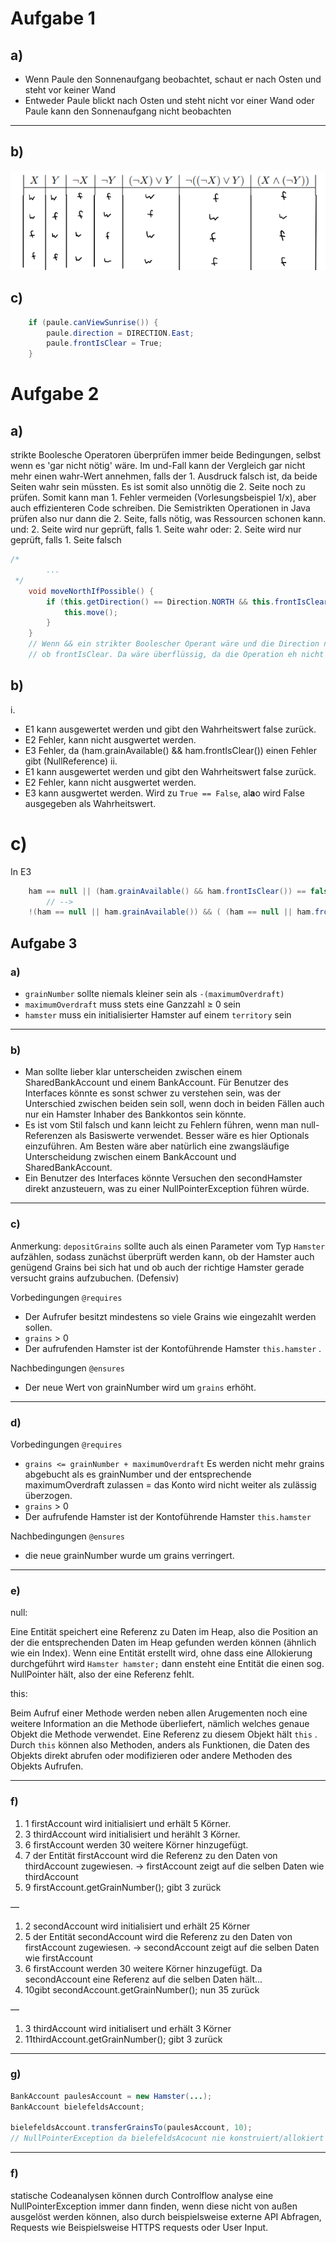 # Aufgabe 1
## a)
- Wenn Paule den Sonnenaufgang beobachtet, schaut er nach Osten und steht vor keiner Wand
- Entweder Paule blickt nach Osten und steht nicht vor einer Wand oder Paule kann den Sonnenaufgang nicht beobachten
---

## b)
![img.png](img.png)

## c)
```java 
    if (paule.canViewSunrise()) {
        paule.direction = DIRECTION.East;
        paule.frontIsClear = True;
    }
```

# Aufgabe 2
## a)
strikte Boolesche Operatoren überprüfen immer beide Bedingungen, selbst wenn es 'gar nicht nötig' wäre.
Im und-Fall kann der Vergleich gar nicht mehr einen wahr-Wert annehmen, falls der 1. Ausdruck falsch ist, da beide Seiten wahr sein müssten. 
Es ist somit also unnötig die 2. Seite noch zu prüfen. 
Somit kann man 1. Fehler vermeiden (Vorlesungsbeispiel 1/x), aber auch effizienteren Code schreiben.
Die Semistrikten Operationen in Java prüfen also nur dann die 2. Seite, falls nötig, was Ressourcen schonen kann.
und: 2. Seite wird nur geprüft, falls 1. Seite wahr
oder: 2. Seite wird nur geprüft, falls 1. Seite falsch
```java
/*
        ...
 */
    void moveNorthIfPossible() {
        if (this.getDirection() == Direction.NORTH && this.frontIsClear() ) {
            this.move();
        }
    }
    // Wenn && ein strikter Boolescher Operant wäre und die Direction nicht North wäre, dann würde trotzdem geprüft werden,
    // ob frontIsClear. Da wäre überflüssig, da die Operation eh nicht ausgeführt werden könnte. Somit brauchen wie einen semistrikten Operant.
```
## b)
i. 
- E1 kann ausgewertet werden und gibt den Wahrheitswert false zurück.
- E2 Fehler, kann nicht ausgwertet werden.
- E3 Fehler, da (ham.grainAvailable() && ham.frontIsClear()) einen Fehler gibt (NullReference)
ii. 
- E1 kann ausgewertet werden und gibt den Wahrheitswert false zurück.
- E2 Fehler, kann nicht ausgwertet werden.
- E3 kann ausgwertet werden. Wird zu ``True == False``, al**a**o wird False ausgegeben als Wahrheitswert.

# c)
In E3 
```java
    ham == null || (ham.grainAvailable() && ham.frontIsClear()) == false
        // -->
    !(ham == null || ham.grainAvailable()) && ( (ham == null || ham.frontIsClear()) 
```

## Aufgabe 3

### a)

- `grainNumber` sollte niemals kleiner sein als `-(maximumOverdraft)`
- `maximumOverdraft` muss stets eine Ganzzahl ≥ 0 sein
- `hamster` muss ein initialisierter Hamster auf einem `territory`  sein

---

### b)

- Man sollte lieber klar unterscheiden zwischen einem SharedBankAccount und einem BankAccount. Für Benutzer des Interfaces könnte es sonst schwer zu verstehen sein, was der Unterschied zwischen beiden sein soll, wenn doch in beiden Fällen auch nur ein Hamster Inhaber des Bankkontos sein könnte.
- Es ist vom Stil falsch und kann leicht zu Fehlern führen, wenn man null-Referenzen als Basiswerte verwendet. Besser wäre es hier Optionals einzuführen. Am Besten wäre aber natürlich eine zwangsläufige Unterscheidung zwischen einem BankAccount und SharedBankAccount.
- Ein Benutzer des Interfaces könnte Versuchen den secondHamster direkt anzusteuern, was zu einer NullPointerException führen würde.

---

### c)

Anmerkung: `depositGrains`  sollte auch als einen Parameter vom Typ `Hamster` aufzählen, sodass zunächst überprüft werden kann, ob der Hamster auch genügend Grains bei sich hat und ob auch der richtige Hamster gerade versucht grains aufzubuchen. (Defensiv)

Vorbedingungen `@requires`

- Der Aufrufer besitzt mindestens so viele Grains wie eingezahlt werden sollen.
- `grains` > 0
- Der aufrufenden Hamster ist der Kontoführende Hamster `this.hamster` .

Nachbedingungen `@ensures`

- Der neue Wert von grainNumber wird um `grains` erhöht.

---

### d)

Vorbedingungen `@requires`

- `grains <= grainNumber + maximumOverdraft`  Es werden nicht mehr grains abgebucht als es grainNumber und der entsprechende maximumOverdraft zulassen = das Konto wird nicht weiter als zulässig überzogen.
- `grains`  > 0
- Der aufrufende Hamster ist der Kontoführende Hamster `this.hamster`

Nachbedingungen `@ensures`

- die neue grainNumber wurde um grains verringert.

---

### e)

null:

Eine Entität speichert eine Referenz zu Daten im Heap, also die Position an der die entsprechenden Daten im Heap gefunden werden können (ähnlich wie ein Index). Wenn eine Entität erstellt wird, ohne dass eine Allokierung durchgeführt wird `Hamster hamster;`  dann ensteht eine Entität die einen sog. NullPointer hält, also der eine Referenz fehlt.

this:

Beim Aufruf einer Methode werden neben allen Arugementen noch eine weitere Information an die Methode überliefert, nämlich welches genaue Objekt die Methode verwendet. Eine Referenz zu diesem Objekt hält `this` . Durch `this` können also Methoden, anders als Funktionen, die Daten des Objekts direkt abrufen oder modifizieren oder andere Methoden des Objekts Aufrufen.

---

### f)

1. 1 firstAccount wird initialisiert und erhält 5 Körner.
2. 3 thirdAccount wird initialisiert und herählt 3 Körner.
3. 6 firstAccount werden 30 weitere Körner hinzugefügt.
4. 7 der Entität firstAccount wird die Referenz zu den Daten von thirdAccount zugewiesen. → firstAccount zeigt auf die selben Daten wie thirdAccount
5. 9 firstAccount.getGrainNumber(); gibt 3 zurück

—

1. 2 secondAccount wird initialisiert und erhält 25 Körner
2. 5 der Entität secondAccount wird die Referenz zu den Daten von firstAccount zugewiesen. → secondAccount zeigt auf die selben Daten wie firstAccount
3. 6  firstAccount werden 30 weitere Körner hinzugefügt. Da secondAccount eine Referenz auf die selben Daten hält…
4. 10gibt secondAccount.getGrainNumber(); nun 35 zurück

—

1. 3 thirdAccount wird initialisert und erhält 3 Körner
2. 11thirdAccount.getGrainNumber(); gibt 3 zurück

---

### g)

```java
BankAccount paulesAccount = new Hamster(...);
BankAccount bielefeldsAccount;

bielefeldsAccount.transferGrainsTo(paulesAccount, 10);
// NullPointerException da bielefeldsAcocunt nie konstruiert/allokiert wurde.
```

---

### f)

statische Codeanalysen können durch Controlflow analyse eine NullPointerException immer dann finden, wenn diese nicht von außen ausgelöst werden können, also durch beispielsweise externe API Abfragen, Requests wie Beispielsweise HTTPS requests oder User Input.
